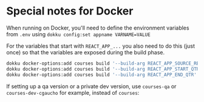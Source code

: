 # Special notes for Docker

When running on Docker, you'll need to define the environment
variables from `.env` using `dokku config:set appname VARNAME=VALUE`

For the variables that start with `REACT_APP_...` you also need to do this
(just once) so that the variables are exposed during the build phase.

```sh
dokku docker-options:add courses build '--build-arg REACT_APP_SOURCE_REPO'
dokku docker-options:add courses build '--build-arg REACT_APP_START_QTR'
dokku docker-options:add courses build '--build-arg REACT_APP_END_QTR'
```

If setting up a qa version or a private dev version, use `courses-qa` or `courses-dev-cgaucho` for example, instead of `courses`:
